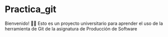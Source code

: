 # Practica_git 
Bienvenido! 👋🏽
Esto es un proyecto universitario para aprender el uso de la herramienta de Git de la asignatura de Producción de Software 

